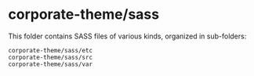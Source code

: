 # corporate-theme/sass

This folder contains SASS files of various kinds, organized in sub-folders:

    corporate-theme/sass/etc
    corporate-theme/sass/src
    corporate-theme/sass/var
